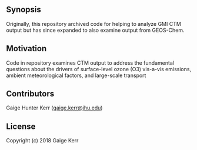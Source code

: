 ## Synopsis

Originally, this repository archived code for helping to analyze GMI CTM output but has since expanded to also examine output from GEOS-Chem. 

## Motivation

Code in repository examines CTM output to address the fundamental questions about the drivers of surface-level ozone (O3) vis-a-vis emissions, ambient meteorological factors, and large-scale transport

## Contributors

Gaige Hunter Kerr (gaige.kerr@jhu.edu)

## License

Copyright (c) 2018 Gaige Kerr
